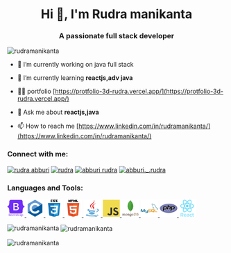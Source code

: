 <h1 align="center">Hi 👋, I'm Rudra manikanta</h1>
<h3 align="center">A passionate full stack developer</h3>

<p align="left"> <img src="https://komarev.com/ghpvc/?username=rudramanikanta&label=Profile%20views&color=0e75b6&style=flat" alt="rudramanikanta" /> </p>

- 🔭 I’m currently working on java full stack

- 🌱 I’m currently learning **reactjs,adv java**

- 👨‍💻 portfolio [https://protfolio-3d-rudra.vercel.app/](https://protfolio-3d-rudra.vercel.app/)

- 💬 Ask me about **reactjs,java**

- 📫 How to reach me [https://www.linkedin.com/in/rudramanikanta/](https://www.linkedin.com/in/rudramanikanta/)



<h3 align="left">Connect with me:</h3>
<p align="left" style="display:flex,justify-context:space-around">
<a href="https://linkedin.com/in/rudra abburi" target="blank"><img align="center" src="https://raw.githubusercontent.com/rahuldkjain/github-profile-readme-generator/master/src/images/icons/Social/linked-in-alt.svg" alt="rudra abburi" height="30" width="40" /></a>
<a href="https://stackoverflow.com/users/rudra" target="blank"><img align="center" src="https://raw.githubusercontent.com/rahuldkjain/github-profile-readme-generator/master/src/images/icons/Social/stack-overflow.svg" alt="rudra" height="30" width="40" /></a>
<a href="https://fb.com/abburi rudra" target="blank"><img align="center" src="https://raw.githubusercontent.com/rahuldkjain/github-profile-readme-generator/master/src/images/icons/Social/facebook.svg" alt="abburi rudra" height="30" width="40" /></a>
<a href="https://instagram.com/abburi._.rudra" target="blank"><img align="center" src="https://raw.githubusercontent.com/rahuldkjain/github-profile-readme-generator/master/src/images/icons/Social/instagram.svg" alt="abburi._.rudra" height="30" width="40" /></a>
</p>

<h3 align="left">Languages and Tools:</h3>
<p align="left"> <a href="https://getbootstrap.com" target="_blank" rel="noreferrer"> <img src="https://raw.githubusercontent.com/devicons/devicon/master/icons/bootstrap/bootstrap-plain-wordmark.svg" alt="bootstrap" width="40" height="40"/> </a> <a href="https://www.cprogramming.com/" target="_blank" rel="noreferrer"> <img src="https://raw.githubusercontent.com/devicons/devicon/master/icons/c/c-original.svg" alt="c" width="40" height="40"/> </a> <a href="https://www.w3schools.com/css/" target="_blank" rel="noreferrer"> <img src="https://raw.githubusercontent.com/devicons/devicon/master/icons/css3/css3-original-wordmark.svg" alt="css3" width="40" height="40"/> </a> <a href="https://www.w3.org/html/" target="_blank" rel="noreferrer"> <img src="https://raw.githubusercontent.com/devicons/devicon/master/icons/html5/html5-original-wordmark.svg" alt="html5" width="40" height="40"/> </a> <a href="https://www.java.com" target="_blank" rel="noreferrer"> <img src="https://raw.githubusercontent.com/devicons/devicon/master/icons/java/java-original.svg" alt="java" width="40" height="40"/> </a> <a href="https://developer.mozilla.org/en-US/docs/Web/JavaScript" target="_blank" rel="noreferrer"> <img src="https://raw.githubusercontent.com/devicons/devicon/master/icons/javascript/javascript-original.svg" alt="javascript" width="40" height="40"/> </a> <a href="https://www.mongodb.com/" target="_blank" rel="noreferrer"> <img src="https://raw.githubusercontent.com/devicons/devicon/master/icons/mongodb/mongodb-original-wordmark.svg" alt="mongodb" width="40" height="40"/> </a> <a href="https://www.mysql.com/" target="_blank" rel="noreferrer"> <img src="https://raw.githubusercontent.com/devicons/devicon/master/icons/mysql/mysql-original-wordmark.svg" alt="mysql" width="40" height="40"/> </a> <a href="https://www.php.net" target="_blank" rel="noreferrer"> <img src="https://raw.githubusercontent.com/devicons/devicon/master/icons/php/php-original.svg" alt="php" width="40" height="40"/> </a> <a href="https://reactjs.org/" target="_blank" rel="noreferrer"> <img src="https://raw.githubusercontent.com/devicons/devicon/master/icons/react/react-original-wordmark.svg" alt="react" width="40" height="40"/> </a> </p>

<p><img align="left" src="https://github-readme-stats.vercel.app/api/top-langs?username=rudramanikanta&show_icons=true&locale=en&layout=compact" alt="rudramanikanta" /></p>

<p>&nbsp;<img align="center" src="https://github-readme-stats.vercel.app/api?username=rudramanikanta&show_icons=true&locale=en" alt="rudramanikanta" /></p>

<p><img align="center" src="https://github-readme-streak-stats.herokuapp.com/?user=rudramanikanta&" alt="rudramanikanta" /></p>
